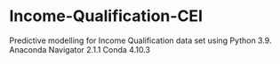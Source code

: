 # Income-Qualification-CEI
Predictive modelling for Income Qualification data set using Python 3.9. 
Anaconda Navigator 2.1.1
Conda 4.10.3
